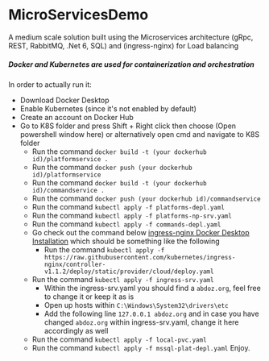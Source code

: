# MicroServicesDemo
A medium scale solution built using the Microservices architecture (gRpc, REST, RabbitMQ, .Net 6, SQL) and (ingress-nginx) for Load balancing
##### Docker and Kubernetes are used for containerization and orchestration

In order to actually run it:
- Download Docker Desktop
- Enable Kubernetes (since it's not enabled by default)
- Create an account on Docker Hub
- Go to K8S folder and press Shift + Right click then choose (Open powershell window here) or alternatively open cmd and navigate to K8S folder
  - Run the command `docker build -t (your dockerhub id)/platformservice .`
  - Run the command `docker push (your dockerhub id)/platformservice`
  - Run the command `docker build -t (your dockerhub id)/commandservice .`
  - Run the command `docker push (your dockerhub id)/commandservice`
  - Run the command `kubectl apply -f platforms-depl.yaml`
  - Run the command `kubectl apply -f platforms-np-srv.yaml`
  - Run the command `kubectl apply -f commands-depl.yaml`
  - Go check out the command below [ingress-nginx Docker Desktop Installation](https://kubernetes.github.io/ingress-nginx/deploy/#quick-start) which should be something like the following
    - Run the command `kubectl apply -f https://raw.githubusercontent.com/kubernetes/ingress-nginx/controller-v1.1.2/deploy/static/provider/cloud/deploy.yaml`
  - Run the command `kubectl apply -f ingress-srv.yaml`
    - Within the ingress-srv.yaml you should find a `abdoz.org`, feel free to change it or keep it as is
    - Open up hosts within `C:\Windows\System32\drivers\etc`
    - Add the following line `127.0.0.1 abdoz.org` and in case you have changed `abdoz.org` within ingress-srv.yaml, change it here accordingly as well
  - Run the command `kubectl apply -f local-pvc.yaml`
  - Run the command `kubectl apply -f mssql-plat-depl.yaml`
Enjoy.
